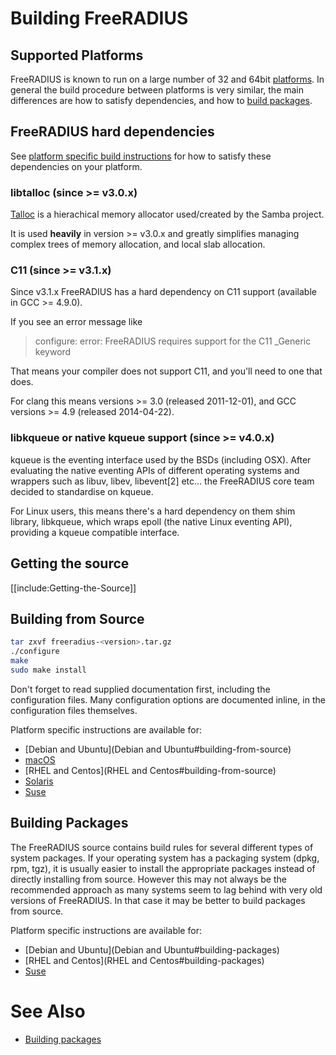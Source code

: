 # Building FreeRADIUS
## Supported Platforms

FreeRADIUS is known to run on a large number of 32 and 64bit [platforms](building/Platforms). In general the build procedure between platforms is very similar, the main differences are how to satisfy dependencies, and how to [build packages](building/Packages).

## FreeRADIUS hard dependencies

See [platform specific build instructions](#building-from-source) for how to satisfy these dependencies on your platform.

### libtalloc (since >= v3.0.x)

[Talloc](https://talloc.samba.org/talloc/doc/html/index.html) is a hierachical memory allocator used/created by the Samba project.

It is used **heavily** in version >= v3.0.x and greatly simplifies managing complex trees of memory allocation, and local slab allocation.

### C11 (since >= v3.1.x)

Since v3.1.x  FreeRADIUS has a hard dependency on C11 support (available in GCC >= 4.9.0).

If you see an error message like

> configure: error: FreeRADIUS requires support for the C11 _Generic keyword

That means your compiler does not support C11, and you'll need to one that does.

For clang this means versions >= 3.0 (released 2011-12-01), and GCC versions >= 4.9 (released 2014-04-22).

### libkqueue or native kqueue support (since >= v4.0.x)

kqueue is the eventing interface used by the BSDs (including OSX).  After evaluating the native eventing APIs of different operating systems and wrappers such as libuv, libev, libevent[2] etc... the FreeRADIUS core team decided to standardise on kqueue.

For Linux users, this means there's a hard dependency on them shim library, libkqueue, which wraps epoll (the native Linux eventing API), providing a kqueue compatible interface.

## Getting the source

[[include:Getting-the-Source]]

## Building from Source

```bash
tar zxvf freeradius-<version>.tar.gz	 
./configure	 
make	  
sudo make install	 
```

Don't forget to read supplied documentation first, including the configuration files. Many configuration options are documented inline, in the configuration files themselves. 

Platform specific instructions are available for:

- [Debian and Ubuntu](Debian and Ubuntu#building-from-source)
- [macOS](macOS#building-from-source)
- [RHEL and Centos](RHEL and Centos#building-from-source)
- [Solaris](Solaris#building-from-source)
- [Suse](Suse#building-from-source)

## Building Packages

The FreeRADIUS source contains build rules for several different types of system packages. If your operating system has a packaging system (dpkg, rpm, tgz), it is usually easier to install the appropriate packages instead of directly installing from source. However this may not always be the recommended approach as many systems seem to lag behind with very old versions of FreeRADIUS. In that case it may be better to build packages from source.

Platform specific instructions are available for:

- [Debian and Ubuntu](Debian and Ubuntu#building-packages)
- [RHEL and Centos](RHEL and Centos#building-packages)
- [Suse](Suse#building-packages)

# See Also
* [Building packages](building/packages)